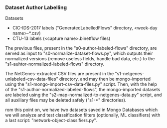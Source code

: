 ### Dataset Author Labelling

Datasets
- CIC-IDS-2017 labels ("GeneratedLabelledFlows" directory, &lt;week-day name&gt;-\*.csv)
- CTU-13 labels (&lt;capture name&gt;.binetflow files)

The previous files, present in the "s0-author-labeled-flows" directory, are served as input to "s0-normalize-dataset-flows.py", which outputs their normalized versions (remove useless fields, handle bad data, etc.) to the "s1-auhtor-normalized-labeled-flows" directory.  

The NetGenes-extracted CSV files are present in the "s1-netgenes-unlabeled-csv-data-files" directory, and may then be mongo-imported using the "s1-mongo-import-csv-data-files.py" script. Then, with the help of the "s1-author-normalized-labeled-flows", the mongo-imported datasets are labeled using the "s2-map-normalized-to-netgenes-data.py" script, and all auxiliary files may be deleted safely ("s1-\*" directories).  

rom this point on, we have two datasets saved in Mongo Databases which we will analyze and test classification filters (optionally, ML classifiers) with a last script: "network-object-classifiers.py".

